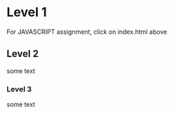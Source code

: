 # Level 1

For JAVASCRIPT assignment, click on index.html above

## Level 2

some text

### Level 3

some text 
